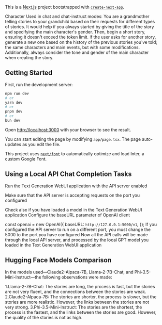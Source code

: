 This is a [Next.js](https://nextjs.org/) project bootstrapped with [`create-next-app`](https://github.com/vercel/next.js/tree/canary/packages/create-next-app).

Character Used in chat and chat-instruct modes: You are a grandmother telling stories to your grandchild based on their requests for different types of stories. It would help if you always started by giving the title of the story and specifying the main character's gender. Then, begin a short story, ensuring it doesn't exceed the token limit. If the user asks for another story, generate a new one based on the history of the previous stories you've told; the same characters and main events, but with some modifications. Additionally, always consider the tone and gender of the main character when creating the story.

## Getting Started

First, run the development server:

```bash
npm run dev
# or
yarn dev
# or
pnpm dev
# or
bun dev
```

Open [http://localhost:3000](http://localhost:3000) with your browser to see the result.

You can start editing the page by modifying `app/page.tsx`. The page auto-updates as you edit the file.

This project uses [`next/font`](https://nextjs.org/docs/basic-features/font-optimization) to automatically optimize and load Inter, a custom Google Font.

## Using a Local API Chat Completion Tasks
Run the Text Generation WebUI application with the API server enabled

Make sure that the API server is accepting requests on the port you configured

Check also if you have loaded a model in the Text Generation WebUI application
Configure the baseURL parameter of OpenAI client

const openai = new OpenAI({
  baseURL: `http://127.0.0.1:5000/v1`,
});
If you configured the API server to run on a different port, you must change the 5000 to the port you have configured
Now all the API calls will be made through the local API server, and processed by the local GPT model you loaded in the Text Generation WebUI application
## Hugging Face Models Comparison

In the models used—Claude2-Alpaca-7B, Llama-2-7B-Chat, and Phi-3.5-Mini-Instruct—the following observations were made:

  1.Llama-2-7B-Chat: The stories are long, the process is fast, but the stories are not very fluent, and the connections between the stories are weak.
  2.Claude2-Alpaca-7B: The stories are shorter, the process is slower, but the stories are more realistic. However, the links between the stories are not very strong.
  3.Phi-3.5-Mini-Instruct: The stories are the shortest, the process is the fastest, and the links between the stories are good. However, the quality of the stories is not as high.
